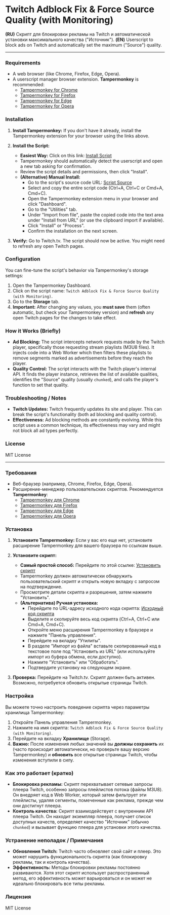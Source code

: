 # Twitch Adblock Fix & Force Source Quality (with Monitoring)


**(RU)** Скрипт для блокировки рекламы на Twitch и автоматической установки максимального качества ("Источник").
**(EN)** Userscript to block ads on Twitch and automatically set the maximum ("Source") quality.

---


### Requirements

*   A web browser (like Chrome, Firefox, Edge, Opera).
*   A userscript manager browser extension. **Tampermonkey** is recommended:
    *   [Tampermonkey for Chrome](https://chrome.google.com/webstore/detail/tampermonkey/dhdgffkkebhmkfjojejmpbldmpobfkfo)
    *   [Tampermonkey for Firefox](https://addons.mozilla.org/en-US/firefox/addon/tampermonkey/)
    *   [Tampermonkey for Edge](https://microsoftedge.microsoft.com/addons/detail/tampermonkey/iikmkjmpaadaobahmlepeloendndfphd)
    *   [Tampermonkey for Opera](https://addons.opera.com/en/extensions/details/tampermonkey-beta/)

### Installation

1.  **Install Tampermonkey:** If you don't have it already, install the Tampermonkey extension for your browser using the links above.
2.  **Install the Script:**
    *   **Easiest Way:** Click on this link: [Install Script](https://raw.githubusercontent.com/ShmidtS/Twitch-Adblock/main/Twitch%20Adblock%20Fix%20%26%20Force%20Source%20Quality.user.js)
    *   Tampermonkey should automatically detect the userscript and open a new tab asking for confirmation.
    *   Review the script details and permissions, then click "Install".
    *   **(Alternative) Manual Install:**
        *   Go to the script's source code URL: [Script Source](https://raw.githubusercontent.com/ShmidtS/Twitch-Adblock/main/Twitch%20Adblock%20Fix%20%26%20Force%20Source%20Quality.user.js)
        *   Select and copy the entire script code (Ctrl+A, Ctrl+C or Cmd+A, Cmd+C).
        *   Open the Tampermonkey extension menu in your browser and click "Dashboard".
        *   Go to the "Utilities" tab.
        *   Under "Import from file", paste the copied code into the text area under "Install from URL" (or use the clipboard import if available).
        *   Click "Install" or "Process".
        *   Confirm the installation on the next screen.

3.  **Verify:** Go to Twitch.tv. The script should now be active. You might need to refresh any open Twitch pages.

### Configuration

You can fine-tune the script's behavior via Tampermonkey's storage settings:

1.  Open the Tampermonkey Dashboard.
2.  Click on the script name: `Twitch Adblock Fix & Force Source Quality (with Monitoring)`.
3.  Go to the **Storage** tab.
4.  **Important:** After changing any values, you **must save** them (often automatic, but check your Tampermonkey version) and **refresh** any open Twitch pages for the changes to take effect.

### How it Works (Briefly)

*   **Ad Blocking:** The script intercepts network requests made by the Twitch player, specifically those requesting stream playlists (M3U8 files). It injects code into a Web Worker which then filters these playlists to remove segments marked as advertisements before they reach the player.
*   **Quality Control:** The script interacts with the Twitch player's internal API. It finds the player instance, retrieves the list of available qualities, identifies the "Source" quality (usually `chunked`), and calls the player's function to set that quality.

### Troubleshooting / Notes

*   **Twitch Updates:** Twitch frequently updates its site and player. This can break the script's functionality (both ad blocking and quality control).
*   **Effectiveness:** Ad blocking methods are constantly evolving. While this script uses a common technique, its effectiveness may vary and might not block all ad types perfectly.

### License

MIT License

---


### Требования

*   Веб-браузер (например, Chrome, Firefox, Edge, Opera).
*   Расширение-менеджер пользовательских скриптов. Рекомендуется **Tampermonkey**:
    *   [Tampermonkey для Chrome](https://chrome.google.com/webstore/detail/tampermonkey/dhdgffkkebhmkfjojejmpbldmpobfkfo)
    *   [Tampermonkey для Firefox](https://addons.mozilla.org/ru/firefox/addon/tampermonkey/)
    *   [Tampermonkey для Edge](https://microsoftedge.microsoft.com/addons/detail/tampermonkey/iikmkjmpaadaobahmlepeloendndfphd)
    *   [Tampermonkey для Opera](https://addons.opera.com/ru/extensions/details/tampermonkey-beta/)

### Установка

1.  **Установите Tampermonkey:** Если у вас его еще нет, установите расширение Tampermonkey для вашего браузера по ссылкам выше.
2.  **Установите скрипт:**
    *   **Самый простой способ:** Перейдите по этой ссылке: [Установить скрипт](https://raw.githubusercontent.com/ShmidtS/Twitch-Adblock/main/Twitch%20Adblock%20Fix%20%26%20Force%20Source%20Quality.user.js)
    *   Tampermonkey должен автоматически обнаружить пользовательский скрипт и открыть новую вкладку с запросом на подтверждение.
    *   Просмотрите детали скрипта и разрешения, затем нажмите "Установить".
    *   **(Альтернатива) Ручная установка:**
        *   Перейдите по URL-адресу исходного кода скрипта: [Исходный код скрипта](https://raw.githubusercontent.com/ShmidtS/Twitch-Adblock/main/Twitch%20Adblock%20Fix%20%26%20Force%20Source%20Quality.user.js)
        *   Выделите и скопируйте весь код скрипта (Ctrl+A, Ctrl+C или Cmd+A, Cmd+C).
        *   Откройте меню расширения Tampermonkey в браузере и нажмите "Панель управления".
        *   Перейдите на вкладку "Утилиты".
        *   В разделе "Импорт из файла" вставьте скопированный код в текстовое поле под "Установить из URL" (или используйте импорт из буфера обмена, если доступно).
        *   Нажмите "Установить" или "Обработать".
        *   Подтвердите установку на следующем экране.

3.  **Проверка:** Перейдите на Twitch.tv. Скрипт должен быть активен. Возможно, потребуется обновить открытые страницы Twitch.

### Настройка

Вы можете точно настроить поведение скрипта через параметры хранилища Tampermonkey:

1.  Откройте Панель управления Tampermonkey.
2.  Нажмите на имя скрипта: `Twitch Adblock Fix & Force Source Quality (with Monitoring)`.
3.  Перейдите на вкладку **Хранилище** (Storage).
4.  **Важно:** После изменения любых значений вы **должны сохранить** их (часто происходит автоматически, но проверьте вашу версию Tampermonkey) и **обновить** все открытые страницы Twitch, чтобы изменения вступили в силу.

### Как это работает (кратко)

*   **Блокировка рекламы:** Скрипт перехватывает сетевые запросы плеера Twitch, особенно запросы плейлистов потока (файлы M3U8). Он внедряет код в Web Worker, который затем фильтрует эти плейлисты, удаляя сегменты, помеченные как реклама, прежде чем они достигнут плеера.
*   **Контроль качества:** Скрипт взаимодействует с внутренним API плеера Twitch. Он находит экземпляр плеера, получает список доступных качеств, определяет качество "Источник" (обычно `chunked`) и вызывает функцию плеера для установки этого качества.

### Устранение неполадок / Примечания

*   **Обновления Twitch:** Twitch часто обновляет свой сайт и плеер. Это может нарушить функциональность скрипта (как блокировку рекламы, так и контроль качества).
*   **Эффективность:** Методы блокировки рекламы постоянно развиваются. Хотя этот скрипт использует распространенный метод, его эффективность может варьироваться и он может не идеально блокировать все типы рекламы.

### Лицензия

MIT License
